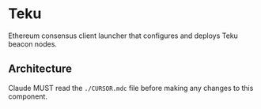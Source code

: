# Teku

Ethereum consensus client launcher that configures and deploys Teku beacon nodes.

## Architecture  
Claude MUST read the `./CURSOR.mdc` file before making any changes to this component.
